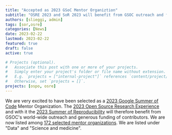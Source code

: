 ```yaml
---
title: "Accepted as 2023 GSoC Mentor Organiztion"
subtitle: "OSRE 2023 and SoR 2023 will benefit from GSOC outreach and funding."
authors: [slieggi, admin]
tags: [sor,osre]
categories: [News]
date: 2023-02-22
lastmod: 2023-02-22
featured: true
draft: false
active: true

# Projects (optional).
#   Associate this post with one or more of your projects.
#   Simply enter your project's folder or file name without extension.
#   E.g. `projects = ["internal-project"]` references `content/project/deep-learning/index.md`.
#   Otherwise, set `projects = []`.
projects: [ospo, osre]
---
```


We are very excited to have been selected as a [2023 Google Summer of Code](https://summerofcode.withgoogle.com) Mentor Organization. The [2023 Open Source Research Experience](/osre) and with it the [2023 Summer of Reproducibility](/sor) will therefore benefit from GSOC's world-wide outreach and generous funding of contributors. We are now listed among [172 selected mentor organizations](https://summerofcode.withgoogle.com/programs/2023/organizations). We are listed under "Data" and "Science and medicine".